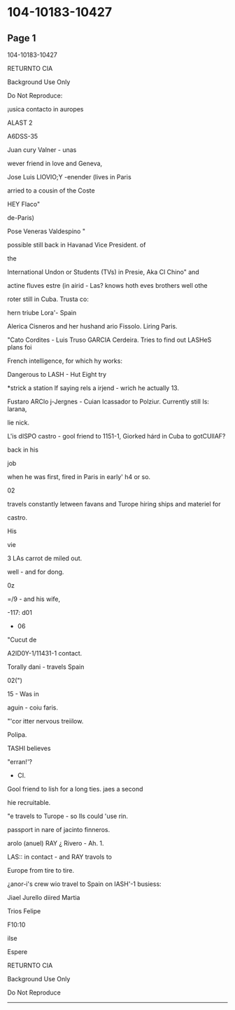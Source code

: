 # 104-10183-10427

## Page 1

104-10183-10427

RETURNTO CIA

Background Use Only

Do Not Reproduce:

¡usica contacto in auropes

ALAST 2

A6DSS-35

Juan cury Valner - unas

wever friend in love and Geneva,

Jose Luis LIOVIO;Y -enender (lives in Paris

arried to a cousin of the Coste

HEY Flaco"

de-Paris)

Pose Veneras Valdespino "

possible still back in Havanad Vice President. of

the

International Undon or Students (TVs) in Presie, Aka Cl Chino" and

actine fluves estre (in airid - Las? knows hoth eves brothers well othe

roter still in Cuba. Trusta co:

hern triube Lora'- Spain

Alerica Cisneros and her hushand ario Fissolo. Liring Paris.

"Cato Cordites - Luis Truso GARCIA Cerdeira. Tries to find out LASHeS plans foi

French intelligence, for which hy works:

Dangerous to LASH - Hut Eight try

*strick a station lf saying rels a irjend - wrich he actually 13.

Fustaro ARClo j-Jergnes - Cuian Icassador to Polziur. Currently still Is: larana,

lie nick.

L'is dISPO castro - gool friend to 1151-1, Giorked hárd in Cuba to gotCUllAF?

back in his

job

when he was first, fired in Paris in early' h4 or so.

02

travels constantly letween favans and Turope hiring ships and materiel for

castro.

His

vie

3 LAs carrot de miled out.

well - and for dong.

0z

=/9 - and his wife,

-117: d01

- 06

"Cucut de

A2ID0Y-1/11431-1 contact.

Torally dani - travels Spain

02(")

15 - Was in

aguin - coiu faris.

"'cor itter nervous treiilow.

Polipa.

TASHI believes

"erran!'?

- CI.

Gool friend to lish for a long ties. jaes a second

hie recruitable.

"e travels to Turope - so Ils could 'use rin.

passport in nare of jacinto finneros.

arolo (anuel) RAY ¿ Rivero - Ah. 1.

LAS:: in contact - and RAY travols to

Europe from tire to tire.

¿anor-i's crew wio travel to Spain on IASH'-1 busiess:

Jiael Jurello diired Martia

Trios Felipe

F10:10

ilse

Espere

RETURNTO CIA

Background Use Only

Do Not Reproduce

---

